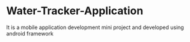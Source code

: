 # Water-Tracker-Application
It is a mobile application development mini project  and developed using android framework
